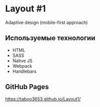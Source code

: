 # Layout #1
Adaptive design (mobile-first approach)

## Используемые технологии
- HTML
- SASS
- Native JS
- Webpack
- Handlebars

## GitHub Pages
https://taboo3653.github.io/Layout1/